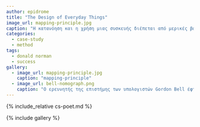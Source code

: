 ```yaml
---
author: epidrome
title: "The Design of Everyday Things"
image_url: mapping-principle.jpg
caption: "Η κατανόηση και η χρήση μιας συσκευής διέπεται από μερικές βασικές και διαχρονικές αξίες που είναι οι ίδιες ανεξάρτητα από το είδος και την πολυπλοκότητα που μπορεί να έχει η διάδραση ανθρώπου υπολογιστή."
categories:
  - case-study
  - method
tags:
  - donald norman
  - success
gallery:
  - image_url: mapping-principle.jpg
    caption: "mapping-principle"
  - image_url: bell-nomograph.png 
    caption: "Ο ερευνητής της επιστήμης των υπολογιστών Gordon Bell έφτιαξε το 2002 ένα διάγραμμα που δείχνει πόσο διαφορετικοί είναι οι υπολογιστές και τα δημογραφικά των χρηστών ανάλογα με τη δεκαετία που εμφανίστηκαν."  
---
```


{% include_relative cs-poet.md %}

{% include gallery %}
